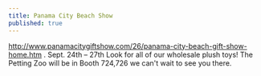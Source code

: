 ```yaml
---
title: Panama City Beach Show
published: true
---
```

<http://www.panamacitygiftshow.com/26/panama-city-beach-gift-show-home.htm> . Sept. 24th – 27th Look for all of our wholesale plush toys! The Petting Zoo will be in Booth 724,726 we can't wait to see you there.
